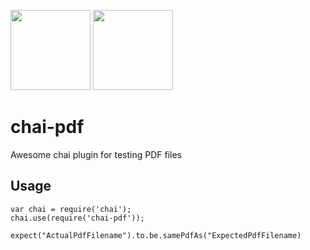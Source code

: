 <img src="https://avatars1.githubusercontent.com/u/1515293?s=280&v=4" height="128"> <img src="https://upload.wikimedia.org/wikipedia/commons/thumb/8/87/PDF_file_icon.svg/833px-PDF_file_icon.svg.png" height="128">
# chai-pdf

Awesome chai plugin for testing PDF files

## Usage

```
var chai = require('chai');
chai.use(require('chai-pdf'));

expect("ActualPdfFilename").to.be.samePdfAs("ExpectedPdfFilename)
```
